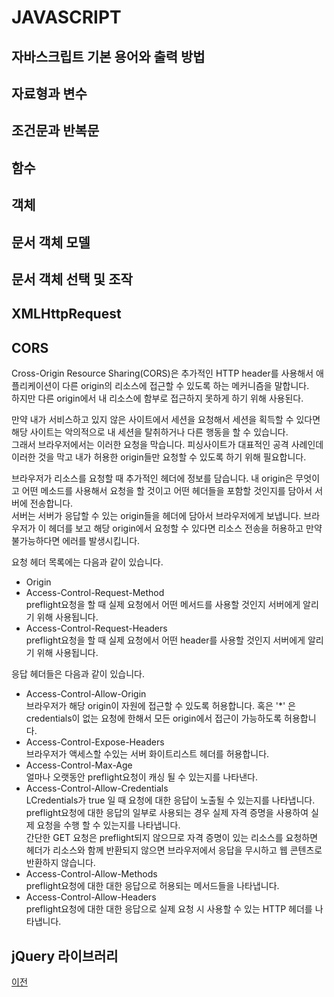 # JAVASCRIPT

## 자바스크립트 기본 용어와 출력 방법

## 자료형과 변수

## 조건문과 반복문

## 함수

## 객체

## 문서 객체 모델

## 문서 객체 선택 및 조작

## XMLHttpRequest

## CORS

Cross-Origin Resource Sharing(CORS)은 추가적인 HTTP header를 사용해서 애플리케이션이 다른 origin의 리소스에 접근할 수 있도록 하는 메커니즘을 말합니다.<br/> 하지만 다른 origin에서 내 리소스에 함부로 접근하지 못하게 하기 위해 사용된다.<br/>

만약 내가 서비스하고 있지 않은 사이트에서 세션을 요청해서 세션을 획득할 수 있다면 해당 사이트는 악의적으로 내 세션을 탈취하거나 다른 행동을 할 수 있습니다.<br/> 그래서 브라우저에서는 이러한 요청을 막습니다. 피싱사이트가 대표적인 공격 사례인데 이러한 것을 막고 내가 허용한 origin들만 요청할 수 있도록 하기 위해 필요합니다.<br/>

브라우저가 리소스를 요청할 때 추가적인 헤더에 정보를 담습니다. 내 origin은 무엇이고 어떤 메소드를 사용해서 요청을 할 것이고 어떤 헤더들을 포함할 것인지를 담아서 서버에 전송합니다.<br/> 서버는 서버가 응답할 수 있는 origin들을 헤더에 담아서 브라우저에게 보냅니다. 브라우저가 이 헤더를 보고 해당 origin에서 요청할 수 있다면 리소스 전송을 허용하고 만약 불가능하다면 에러를 발생시킵니다.<br/>

요청 헤더 목록에는 다음과 같이 있습니다.<br/>

- Origin<br/>
- Access-Control-Request-Method<br/>
preflight요청을 할 때 실제 요청에서 어떤 메서드를 사용할 것인지 서버에게 알리기 위해 사용됩니다.<br/>
- Access-Control-Request-Headers<br/>
preflight요청을 할 때 실제 요청에서 어떤 header를 사용할 것인지 서버에게 알리기 위해 사용됩니다.<br/>

응답 헤더들은 다음과 같이 있습니다.<br/>

- Access-Control-Allow-Origin<br/>
브라우저가 해당 origin이 자원에 접근할 수 있도록 허용합니다. 혹은 '*' 은 credentials이 없는 요청에 한해서 모든 origin에서 접근이 가능하도록 허용합니다.<br/>
- Access-Control-Expose-Headers<br/>
브라우저가 액세스할 수있는 서버 화이트리스트 헤더를 허용합니다.<br/>
- Access-Control-Max-Age<br/>
얼마나 오랫동안 preflight요청이 캐싱 될 수 있는지를 나타낸다.<br/>
- Access-Control-Allow-Credentials <br/>
LCredentials가 true 일 때 요청에 대한 응답이 노출될 수 있는지를 나타냅니다.<br/>
preflight요청에 대한 응답의 일부로 사용되는 경우 실제 자격 증명을 사용하여 실제 요청을 수행 할 수 있는지를 나타냅니다.<br/>
간단한 GET 요청은 preflight되지 않으므로 자격 증명이 있는 리소스를 요청하면 헤더가 리소스와 함께 반환되지 않으면 브라우저에서 응답을 무시하고 웹 콘텐츠로 반환하지 않습니다.<br/>
- Access-Control-Allow-Methods<br/>
preflight요청에 대한 대한 응답으로 허용되는 메서드들을 나타냅니다.<br/>
- Access-Control-Allow-Headers<br/>
preflight요청에 대한 대한 응답으로 실제 요청 시 사용할 수 있는 HTTP 헤더를 나타냅니다.<br/>



## jQuery 라이브러리



[이전](https://github.com/1994wjdwodbs/StudyHtml)
